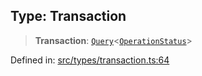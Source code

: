 
## Type: Transaction

> **Transaction**: [`Query`](#type-query)\<[`OperationStatus`](#type-operationstatus)\>

Defined in: [src/types/transaction.ts:64](https://github.com/centrifuge/sdk/blob/20843ed5c656c598907fcc377c378e170894e8e0/src/types/transaction.ts#L64)
